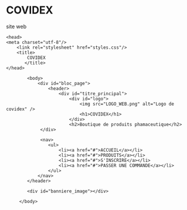 # COVIDEX
site web
<!DOCTYPE html>
<html>
     
    <head>
    <meta charset="utf-8"/>
        <link rel="stylesheet" href="styles.css"/>
        <title> 
            COVIDEX
           </title>
    </head>

            <body>
                <div id="bloc_page">
                    <header>
                        <div id="titre_principal">
                            <div id="logo">
                                <img src="LOGO_WEB.png" alt="Logo de covidex" />
                                <h1>COVIDEX</h1>    
                            </div>
                            <h2>Boutique de produits phamaceutique</h2>
                 </div>

                 <nav>
                    <ul>
                        <li><a href="#">ACCUEIL</a></li>
                        <li><a href="#">PRODUITS</a></li>
                        <li><a href="#">S'INSCRIRE</a></li>
                        <li><a href="#">PASSER UNE COMMANDE</a></li>
                    </ul>
                </nav>
            </header>
            
            <div id="banniere_image"></div>

         </body>
</html>
